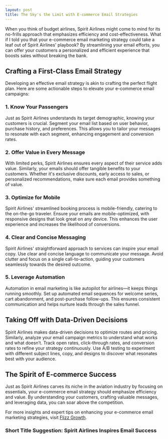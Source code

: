 ```yaml
---
layout: post
title: The Sky's the Limit with E-commerce Email Strategies
---
```



When you think of budget airlines, Spirit Airlines might come to mind for its no-frills approach that emphasizes efficiency and cost-effectiveness. What if I told you that your e-commerce email marketing strategy could take a leaf out of Spirit Airlines' playbook? By streamlining your email efforts, you can offer your customers a personalized and efficient experience that boosts sales without breaking the bank.

## Crafting a First-Class Email Strategy

Developing an effective email strategy is akin to crafting the perfect flight plan. Here are some actionable steps to elevate your e-commerce email campaigns:

### 1. Know Your Passengers

Just as Spirit Airlines understands its target demographic, knowing your customers is crucial. Segment your email list based on user behavior, purchase history, and preferences. This allows you to tailor your messages to resonate with each segment, enhancing engagement and conversion rates.

### 2. Offer Value in Every Message

With limited perks, Spirit Airlines ensures every aspect of their service adds value. Similarly, your emails should offer tangible benefits to your customers. Whether it's exclusive discounts, early access to sales, or personalized recommendations, make sure each email provides something of value.

### 3. Optimize for Mobile

Spirit Airlines' streamlined booking process is mobile-friendly, catering to the on-the-go traveler. Ensure your emails are mobile-optimized, with responsive designs that look great on any device. This enhances the user experience and increases the likelihood of conversions.

### 4. Clear and Concise Messaging

Spirit Airlines' straightforward approach to services can inspire your email copy. Use clear and concise language to communicate your message. Avoid clutter and focus on a single call-to-action, guiding your customers seamlessly towards the desired outcome.

### 5. Leverage Automation

Automation in email marketing is like autopilot for airlines—it keeps things running smoothly. Set up automated email sequences for welcome series, cart abandonment, and post-purchase follow-ups. This ensures consistent communication and helps nurture leads through the sales funnel.

## Taking Off with Data-Driven Decisions

Spirit Airlines makes data-driven decisions to optimize routes and pricing. Similarly, analyze your email campaign metrics to understand what works and what doesn’t. Track open rates, click-through rates, and conversion rates to refine your strategy continuously. Use A/B testing to experiment with different subject lines, copy, and designs to discover what resonates best with your audience.

## The Spirit of E-commerce Success

Just as Spirit Airlines carves its niche in the aviation industry by focusing on essentials, your e-commerce email strategy should emphasize efficiency and value. By understanding your customers, crafting valuable messages, and leveraging data, you can soar above the competition.

For more insights and expert tips on enhancing your e-commerce email marketing strategies, visit [Flizz Growth](https://flizzgrowth.com).

### Short Title Suggestion: Spirit Airlines Inspires Email Success